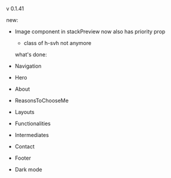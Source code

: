 v 0.1.41

new:

- Image component in stackPreview now also has priority prop

  - class of h-svh not anymore

  what's done:

- Navigation
- Hero
- About
- ReasonsToChooseMe
- Layouts
- Functionalities
- Intermediates
- Contact
- Footer
- Dark mode
